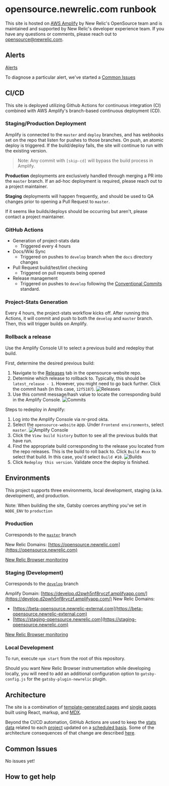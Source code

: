 # opensource.newrelic.com runbook

This site is hosted on [AWS Amplify](https://aws.amazon.com/amplify/) by New Relic's OpenSource team and is maintained and supported by New Relic's developer experience team. If you have any questions or comments, please reach out to opensource@newrelic.com.

## Alerts

[Alerts](https://staging-one.newrelic.com/launcher/nrai.launcher?launcher=eyJhY2NvdW50SWQiOjEwMTc1MTA2fQ==&pane=eyJuZXJkbGV0SWQiOiJhbGVydGluZy11aS1jbGFzc2ljLnBvbGljaWVzIiwibmF2IjoiUG9saWNpZXMiLCJwb2xpY3lJZCI6IjUzNjE3In0=&sidebars[0]=eyJuZXJkbGV0SWQiOiJucmFpLm5hdmlnYXRpb24tYmFyIiwibmF2IjoiUG9saWNpZXMifQ==)

To diagnose a particular alert, we've started a [Common Issues](#Common-Issues)

## CI/CD

This site is deployed utilizing Github Actions for continuous integration (CI) combined with AWS Amplify's branch-based continuous deployment (CD).

### Staging/Production Deployment

Amplify is connected to the `master` and `deploy` branches, and has webhooks set on the repo that listen for pushes to those branches. On push, an atomic deploy is triggered. If the build/deploy fails, the site will continue to run with the existing version.

> Note: Any commit with `[skip-cd]` will bypass the build process in Amplify.

**Production** deployments are exclusively handled through merging a PR into the `master` branch. If an ad-hoc deployment is required, please reach out to a project maintainer.

**Staging** deployments will happen frequently, and should be used to QA changes prior to opening a Pull Request to `master`.

If it seems like builds/deploys should be occurring but aren't, please contact a project maintainer.

### GitHub Actions

* Generation of project-stats data
  * Triggered every 4 hours
* Docs/Wiki Sync
  * Triggered on pushes to `develop` branch when the `docs` directory changes
* Pull Request build/test/lint checking
  * Triggered on pull requests being opened
* Release management
  * Triggered on pushes to `develop` following the [Conventional Commits](https://www.conventionalcommits.org/en/v1.0.0/) standard.

### Project-Stats Generation

Every 4 hours, the project-stats workflow kicks off. After running this Actions, it will commit and push to both the `develop` and `master` branch. Then, this will trigger builds on Amplify.

### Rollback a release

Use the Amplify Console UI to select a previous build and redeploy that build.

First, determine the desired previous build:

1. Navigate to the [Releases](https://github.com/newrelic/opensource-website/releases) tab in the opensource-website repo.
2. Determine which release to rollback to. Typically, this should be `latest_release - 1`. However, you might need to go back further. Click the commit hash (in this case, `12f5187`).
  ![Releases](https://github.com/newrelic/opensource-website/blob/develop/docs/images/screenshot_01.png)
3. Use this commit message/hash value to locate the corresponding build in the Amplify Console.
  ![Commits](https://github.com/newrelic/opensource-website/blob/develop/docs/images/screenshot_02.png)

Steps to redeploy in Amplify:

1. Log into the Amplify Console via nr-prod okta.
2. Select the `opensource-website` app. Under `Frontend environments`, select `master`.
  ![Amplify Console](https://github.com/newrelic/opensource-website/blob/develop/docs/images/screenshot_03.png)
3. Click the `View build history` button to see all the previous builds that have run.
4. Find the appropriate build corresponding to the release you located from the repo releases. This is the build to roll back to. Click `Build #xxx` to select that build. In this case, you'd select `Build #10`.
  ![Builds](https://github.com/newrelic/opensource-website/blob/develop/docs/images/screenshot_04.png)
5. Click `Redeploy this version`. Validate once the deploy is finished.

## Environments

This project supports three environments, local development, staging (a.ka. development), and production.

Note: When building the site, Gatsby coerces anything you've set in `NODE_ENV` to `production`

### Production

Corresponds to the [`master`](https://github.com/newrelic/opensource-website/master/develop) branch

New Relic Domains: [https://opensource.newrelic.com](https://opensource.newrelic.com)

[New Relic Browser monitoring](https://staging-one.newrelic.com/launcher/nr1-core.explorer?launcher=eyJVTlNUQUJMRV9maWx0ZXJzIjpbeyJ0eXBlIjoic2VhcmNoUXVlcnkiLCJ2YWx1ZSI6Im9wZW5zb3VyY2UifV0sInRhZ3MiOnt9LCJ0aW1lUmFuZ2UiOnsiYmVnaW5fdGltZSI6bnVsbCwiZW5kX3RpbWUiOm51bGwsImR1cmF0aW9uIjoxODAwMDAwfSwiJGlzRmFsbGJhY2tUaW1lUmFuZ2UiOnRydWV9&pane=eyJuZXJkbGV0SWQiOiJicm93c2VyLWVudGl0eS1wcmV2aWV3LmJyb3dzZXItYXBwbGljYXRpb24tcHJldmlldyIsImlzT3ZlcnZpZXciOnRydWUsImVudGl0eUlkIjoiTVRBeE56VXhNRFo4UWxKUFYxTkZVbnhCVUZCTVNVTkJWRWxQVG53eU1UVTBOemsyTkEifQ==&sidebars[0]=eyJuZXJkbGV0SWQiOiJucjEtY29yZS5hY3Rpb25zIiwiZW50aXR5SWQiOiJNVEF4TnpVeE1EWjhRbEpQVjFORlVueEJVRkJNU1VOQlZFbFBUbnd5TVRVME56azJOQSIsInNlbGVjdGVkTmVyZGxldCI6eyJuZXJkbGV0SWQiOiJicm93c2VyLWVudGl0eS1wcmV2aWV3LmJyb3dzZXItYXBwbGljYXRpb24tcHJldmlldyIsImlzT3ZlcnZpZXciOnRydWV9fQ==)

### Staging (Development)

Corresponds to the [`develop`](https://github.com/newrelic/opensource-website/tree/develop) branch

Amplify Domain: [https://develop.d2pwh5nf8rvczf.amplifyapp.com/](https://develop.d2pwh5nf8rvczf.amplifyapp.com/)
New Relic Domains:

- [https://beta-opensource.newrelic-external.com](https://beta-opensource.newrelic-external.com)
- [https://staging-opensource.newrelic.com](https://staging-opensource.newrelic.com)

[New Relic Browser monitoring](https://staging-one.newrelic.com/launcher/nr1-core.explorer?launcher=eyJVTlNUQUJMRV9maWx0ZXJzIjpbeyJ0eXBlIjoic2VhcmNoUXVlcnkiLCJ2YWx1ZSI6Im9wZW5zb3VyY2UifV0sInRhZ3MiOnt9LCJ0aW1lUmFuZ2UiOnsiYmVnaW5fdGltZSI6bnVsbCwiZW5kX3RpbWUiOm51bGwsImR1cmF0aW9uIjoxODAwMDAwfSwiJGlzRmFsbGJhY2tUaW1lUmFuZ2UiOnRydWV9&pane=eyJuZXJkbGV0SWQiOiJicm93c2VyLWVudGl0eS1wcmV2aWV3LmJyb3dzZXItYXBwbGljYXRpb24tcHJldmlldyIsImlzT3ZlcnZpZXciOnRydWUsImVudGl0eUlkIjoiTVRBeE56VXhNRFo4UWxKUFYxTkZVbnhCVUZCTVNVTkJWRWxQVG53eU1UVTBPREl3TWciLCJhZ2dyZWdhdG9yIjoiQXZlcmFnZSJ9&sidebars[0]=eyJuZXJkbGV0SWQiOiJucjEtY29yZS5hY3Rpb25zIiwiZW50aXR5SWQiOiJNVEF4TnpVeE1EWjhRbEpQVjFORlVueEJVRkJNU1VOQlZFbFBUbnd5TVRVME9ESXdNZyIsInNlbGVjdGVkTmVyZGxldCI6eyJuZXJkbGV0SWQiOiJicm93c2VyLWVudGl0eS1wcmV2aWV3LmJyb3dzZXItYXBwbGljYXRpb24tcHJldmlldyIsImlzT3ZlcnZpZXciOnRydWV9fQ==)

### Local Development

To run, execute `npm start` from the root of this repository.

Should you want New Relic Browser instrumentation while developing locally, you will need to add an additional configuration option to `gatsby-config.js` for the `gatsby-plugin-newrelic` plugin.

## Architecture

The site is a combination of [template-generated pages](https://github.com/newrelic/opensource-website/tree/develop/src/templates) and [single pages](https://github.com/newrelic/opensource-website/tree/develop/src/pages) built using React, markup, and [MDX](https://mdxjs.com/). 

Beyond the CI/CD automation, GitHub Actions are used to keep the [stats data](https://github.com/newrelic/opensource-website/tree/develop/src/data/project-stats) related to each [project](https://github.com/newrelic/opensource-website/tree/develop/src/data/projects) updated on a [scheduled basis](https://github.com/newrelic/opensource-website/blob/develop/.github/workflows/ci.yml#L4). Some of the architecture consequences of that change are described [here](https://github.com/newrelic/opensource-website#design-choice-project-stats-automation-commits-will-appear-out-of-sync). 

## Common Issues

No issues yet!

## How to get help

